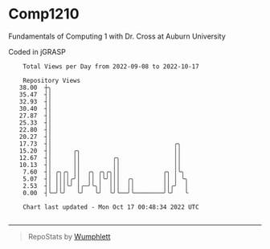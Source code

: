 # Comp1210
Fundamentals of Computing 1 with Dr. Cross at Auburn University

Coded in jGRASP

```
    Total Views per Day from 2022-09-08 to 2022-10-17

    Repository Views
   38.00  ┼╮
   35.47  ┤│
   32.93  ┤│
   30.40  ┤│
   27.87  ┤│
   25.33  ┤│
   22.80  ┤│
   20.27  ┤│
   17.73  ┤│                                  ╭╮
   15.20  ┤│      ╭╮                          ││
   12.67  ┤│      ││         ╭╮               ││
   10.13  ┤│      ││         ││               ││
    7.60  ┤│ ╭╮╭╮ ││  ╭╮ ╭╮╭╮││            ╭╮ │╰╮
    5.07  ┤│ ││││╭╯│  ││ │╰╯│││  ╭╮        ││ │ ╰╮
    2.53  ┤│ │││╰╯ │╭─╯╰╮│  │││  ││        ││╭╯  │
    0.00  ┤╰─╯╰╯   ╰╯   ╰╯  ╰╯╰──╯╰────────╯╰╯   ╰

    Chart last updated - Mon Oct 17 00:48:34 2022 UTC
    
```

---

> RepoStats by [Wumphlett](https://github.com/Wumphlett)
